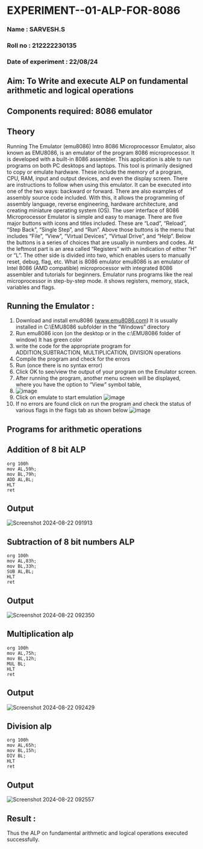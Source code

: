 

# EXPERIMENT--01-ALP-FOR-8086
### Name : SARVESH.S
### Roll no : 212222230135
### Date of experiment : 22/08/24
## Aim: To Write and execute ALP on fundamental arithmetic and logical operations
## Components required: 8086  emulator 
## Theory 
Running The Emulator (emu8086) Intro 8086 Microprocessor Emulator, also known as EMU8086, is an emulator of the program 8086 microprocessor. It is developed with a built-in 8086 assembler. This application is able to run programs on both PC desktops and laptops. This tool is primarily designed to copy or emulate hardware. These include the memory of a program, CPU, RAM, input and output devices, and even the display screen. There are instructions to follow when using this emulator. It can be executed into one of the two ways: backward or forward. There are also examples of assembly source code included. With this, it allows the programming of assembly language, reverse engineering, hardware architecture, and creating miniature operating system (OS). The user interface of 8086 Microprocessor Emulator is simple and easy to manage. There are five major buttons with icons and titles included. These are “Load”, “Reload”, “Step Back”, “Single Step”, and “Run”. Above those buttons is the menu that includes “File”, “View”, “Virtual Devices”, “Virtual Drive”, and “Help”. Below the buttons is a series of choices that are usually in numbers and codes. At the leftmost part is an area called “Registers” with an indication of either “H” or “L”. The other side is divided into two, which enables users to manually reset, debug, flag, etc. What is 8086 emulator emu8086 is an emulator of Intel 8086 (AMD compatible) microprocessor with integrated 8086 assembler and tutorials for beginners. Emulator runs programs like the real microprocessor in step-by-step mode. it shows registers, memory, stack, variables and flags.

 ## Running the Emulator :
1.	Download and install emu8086 (www.emu8086.com) It is usually installed in C:\EMU8086 subfolder in the “Windows” directory
2.	 Run  emu8086 icon (on the desktop or in the c:\EMU8086 folder of window) It has green color 
3.	write the code for the appropriate program for ADDITION,SUBTRACTION, MULTIPLICATION,  DIVISION operations 
4.	 Compile the program and check for the errors 
5.	Run (once there is no syntax error) 
6.	Click OK to see/view the output of your program on the Emulator screen. 
7.	After running the program, another menu screen will be displayed, where you have the option to “View” symbol table,
8.	![image](https://user-images.githubusercontent.com/36288975/189273263-d65baae9-4b8f-4723-afb3-c0ffa4052b04.png)
9.	Click on emulate to start emulation 
![image](https://user-images.githubusercontent.com/36288975/189273273-9bb36ec1-e2e8-4892-8d35-37707332bfdc.png)
10.	If no errors are found click on run the program and check the status of various flags in the flags tab as shown below 
![image](https://user-images.githubusercontent.com/36288975/189273277-113a2a33-4a40-4ff8-95a5-ecd3a1f504fe.png)

## Programs for arithmetic  operations
## Addition  of 8 bit ALP 
```
org 100h
mov AL,59h;
mov BL,79h;
ADD AL,BL;
HLT
ret
```
## Output  
![Screenshot 2024-08-22 091913](https://github.com/user-attachments/assets/6f9f0922-3330-49c6-94cf-8bdd6e5cf85f)

## Subtraction   of 8 bit numbers  ALP 
 ```
org 100h
mov AL,83h;
mov BL,33h;
SUB AL,BL;
HLT
ret
```
## Output  
![Screenshot 2024-08-22 092350](https://github.com/user-attachments/assets/633f8bdc-ebc1-4163-ae14-96f49f4bb752)

## Multiplication alp 
```
org 100h
mov AL,75h;
mov BL,12h;
MUL BL;
HLT
ret
```
 ## Output  
![Screenshot 2024-08-22 092429](https://github.com/user-attachments/assets/29ee8395-92c4-4108-8421-a40cb46d53a6)

## Division alp 
```
org 100h
mov AL,65h;
mov BL,15h;
DIV BL;
HLT
ret
```
## Output  
![Screenshot 2024-08-22 092557](https://github.com/user-attachments/assets/ecf6d044-2490-4754-bc03-8139aa0652af)

## Result :
 Thus the  ALP on fundamental arithmetic and logical operations executed successfully.






